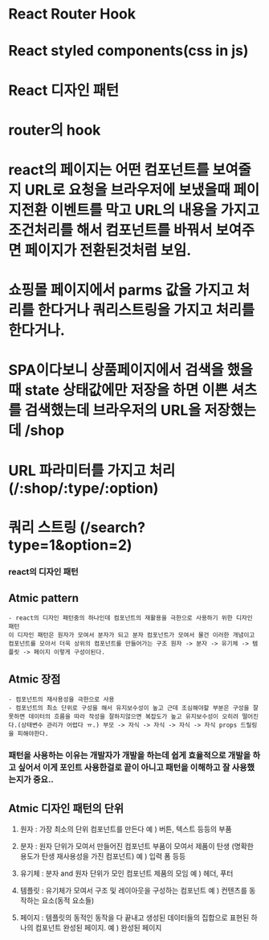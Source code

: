 # React Router Hook

# React styled components(css in js)

# React 디자인 패턴

# router의 hook

# react의 페이지는 어떤 컴포넌트를 보여줄지 URL로 요청을 브라우저에 보냈을때 페이지전환 이벤트를 막고 URL의 내용을 가지고 조건처리를 해서 컴포넌트를 바꿔서 보여주면 페이지가 전환된것처럼 보임.

# 쇼핑몰 페이지에서 parms 값을 가지고 처리를 한다거나 쿼리스트링을 가지고 처리를 한다거나.

# SPA이다보니 상품페이지에서 검색을 했을때 state 상태값에만 저장을 하면 이쁜 셔츠를 검색했는데 브라우저의 URL을 저장했는데 /shop

# URL 파라미터를 가지고 처리(/:shop/:type/:option)

# 쿼리 스트링 (/search?type=1&option=2)

### react의 디자인 패턴

## Atmic pattern

    - react의 디자인 패턴중의 하나인데 컴포넌트의 재활용을 극한으로 사용하기 위한 디자인 패턴
    이 디자인 패턴은 원자가 모여서 분자가 되고 분자 컴포넌트가 모여서 물건 이러한 개념이고 컴포넌트를 모아서 더욱 상위의 컴포넌트를 만들어가는 구조 원자 -> 분자 -> 유기체 -> 템플릿 -> 페이지 이렇게 구성이된다.

## Atmic 장점

    - 컴포넌트의 재사용성을 극한으로 사용
    - 컴포넌트의 최소 단위로 구성을 해서 유지보수성이 높고 근데 조심해야할 부분은 구성을 잘못하면 데이터의 흐름을 따라 작성을 잘하지않으면 복잡도가 높고 유지보수성이 오히려 떨어진다.(상태변수 관리가 어렵다 ㅠ.) 부모 -> 자식 -> 자식 -> 자식 -> 자식 props 드릴링을 피해야한다.

### 패턴을 사용하는 이유는 개발자가 개발을 하는데 쉽게 효율적으로 개발을 하고 싶어서 이게 포인트 사용한걸로 끝이 아니고 패턴을 이해하고 잘 사용했는지가 중요..

## Atmic 디자인 패턴의 단위

1. 원자 : 가장 최소의 단위 컴포넌트를 만든다
   예 ) 버튼, 텍스트 등등의 부품

2. 분자 : 원자 단위가 모여서 만들어진 컴포넌트 부품이 모여서 제품이 탄생 (명확한 용도가 탄생 재사용성을 가진 컴포넌트)
   예 ) 입력 폼 등등

3. 유기체 : 분자 and 원자 단위가 모인 컴포넌트 제품의 모임
   예 ) 헤더, 푸터

4. 템플릿 : 유기체가 모여서 구조 및 레이아웃을 구성하는 컴포넌트
   예 ) 컨텐츠를 동작하는 요소(동적 요소들)

5. 페이지 : 템플릿의 동적인 동작을 다 끝내고 생성된 데이터들의 집합으로 표현된 하나의 컴포넌트 완성된 페이지.
예 ) 완성된 페이지


